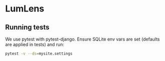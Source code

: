 # LumLens

## Running tests

We use pytest with pytest-django. Ensure SQLite env vars are set (defaults are applied in tests) and run:

```bash
pytest -v --ds=mysite.settings
```
